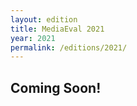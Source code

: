```yaml
---
layout: edition
title: MediaEval 2021
year: 2021
permalink: /editions/2021/
---
```


## Coming Soon!




